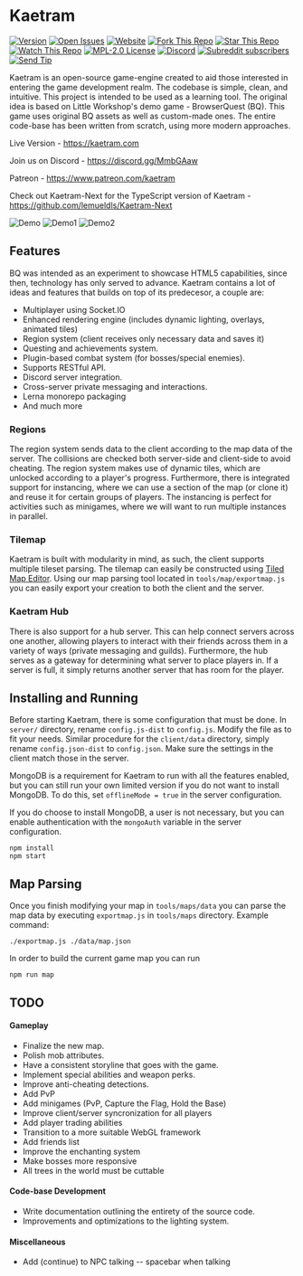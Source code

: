 # Kaetram

[![Version](https://img.shields.io/github/package-json/v/Veradictus/Kaetram-Open)](https://github.com/Veradictus/Kaetram-Open)
[![Open Issues](https://img.shields.io/github/issues/Veradictus/Kaetram-Open)](https://github.com/Veradictus/Kaetram-Open/issues)
[![Website](https://img.shields.io/website?url=https%3A%2F%2Fkaetram.com%2F)](https://kaetram.com/)
[![Fork This Repo](https://img.shields.io/github/forks/Veradictus/Kaetram-Open)](https://github.com/Veradictus/Kaetram-Open/fork)
[![Star This Repo](https://img.shields.io/github/stars/Veradictus/Kaetram-Open)](https://github.com/Veradictus/Kaetram-Open)
[![Watch This Repo](https://img.shields.io/github/watchers/Veradictus/Kaetram-Open)](https://github.com/Veradictus/Kaetram-Open)
[![MPL-2.0 License](https://img.shields.io/github/license/Veradictus/Kaetram-Open)](https://github.com/Veradictus/Kaetram-Open/blob/master/LICENSE)
[![Discord](https://img.shields.io/discord/583033499741847574)](https://discord.gg/MmbGAaw)
[![Subreddit subscribers](https://img.shields.io/reddit/subreddit-subscribers/kaetram?style=social)](https://www.reddit.com/r/kaetram/)
[![Send Tip](https://img.shields.io/static/v1?label=BAT&message=Send%20a%20Tip&style=flat&logo=brave&color=fb542b)]()

Kaetram is an open-source game-engine created to aid those interested in entering the game development realm. The codebase is simple, clean, and intuitive. This project is intended to be used as a learning tool. The original idea is based on Little Workshop's demo game - BrowserQuest (BQ). This game uses original BQ assets as well as custom-made ones. The entire code-base has been written from scratch, using more modern approaches.

Live Version - <https://kaetram.com>

Join us on Discord - <https://discord.gg/MmbGAaw>

Patreon - https://www.patreon.com/kaetram

Check out Kaetram-Next for the TypeScript version of Kaetram - <https://github.com/lemueldls/Kaetram-Next>


![Demo](https://i.imgur.com/slnzrZB.png)
![Demo1](https://i.imgur.com/jS5d3oq.png)
![Demo2](https://i.imgur.com/cZTFqnd.png)

## Features

BQ was intended as an experiment to showcase HTML5 capabilities, since then, technology has only served to advance. Kaetram contains a lot of ideas and features that builds on top of its predecesor, a couple are:

- Multiplayer using Socket.IO
- Enhanced rendering engine (includes dynamic lighting, overlays, animated tiles)
- Region system (client receives only necessary data and saves it)
- Questing and achievements system.
- Plugin-based combat system (for bosses/special enemies).
- Supports RESTful API.
- Discord server integration.
- Cross-server private messaging and interactions.
- Lerna monorepo packaging
- And much more

### Regions

The region system sends data to the client according to the map data of the server. The collisions are checked both server-side and client-side to avoid cheating. The region system makes use of dynamic tiles, which are unlocked according to a player's progress. Furthermore, there is integrated support for instancing, where we can use a section of the map (or clone it) and reuse it for certain groups of players. The instancing is perfect for activities such as minigames, where we will want to run multiple instances in parallel.

### Tilemap

Kaetram is built with modularity in mind, as such, the client supports multiple tileset parsing. The tilemap can easily be constructed using [Tiled Map Editor](https://www.mapeditor.org/). Using our map parsing tool located in `tools/map/exportmap.js` you can easily export your creation to both the client and the server.

### Kaetram Hub

There is also support for a hub server. This can help connect servers across one another, allowing players to interact with their friends across them in a variety of ways (private messaging and guilds). Furthermore, the hub serves as a gateway for determining what server to place players in. If a server is full, it simply returns another server that has room for the player.

## Installing and Running

Before starting Kaetram, there is some configuration that must be done. In `server/` directory, rename `config.js-dist` to `config.js`. Modify the file as to fit your needs. Similar procedure for the `client/data` directory, simply rename `config.json-dist` to `config.json`. Make sure the settings in the client match those in the server.

MongoDB is a requirement for Kaetram to run with all the features enabled, but you can still run your own limited version if you do not want to install MongoDB. To do this, set `offlineMode = true` in the server configuration.

If you do choose to install MongoDB, a user is not necessary, but you can enable authentication with the `mongoAuth` variable in the server configuration.

```console
npm install
npm start
```

## Map Parsing

Once you finish modifying your map in `tools/maps/data` you can parse the map data by executing `exportmap.js` in `tools/maps` directory. Example command:

```console
./exportmap.js ./data/map.json
```

In order to build the current game map you can run

```console
npm run map
```

## TODO

#### Gameplay

- Finalize the new map.
- Polish mob attributes.
- Have a consistent storyline that goes with the game.
- Implement special abilities and weapon perks.
- Improve anti-cheating detections.
- Add PvP
- Add minigames (PvP, Capture the Flag, Hold the Base)
- Improve client/server syncronization for all players
- Add player trading abilities
- Transition to a more suitable WebGL framework
- Add friends list
- Improve the enchanting system
- Make bosses more responsive
- All trees in the world must be cuttable

#### Code-base Development

- Write documentation outlining the entirety of the source code.
- Improvements and optimizations to the lighting system.

#### Miscellaneous

- Add (continue) to NPC talking -- spacebar when talking
